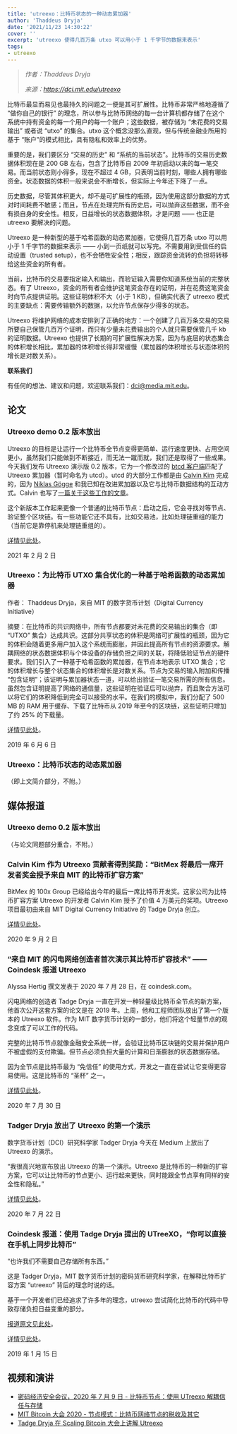 ```yaml
---
title: 'utreexo：比特币状态的一种动态累加器'
author: 'Thaddeus Dryja'
date: '2021/11/23 14:30:22'
cover: ''
excerpt: 'utreexo 使得几百万条 utxo 可以用小于 1 千字节的数据来表示'
tags:
- utreexo
---
```



> *作者：Thaddeus Dryja*
> 
> *来源：<https://dci.mit.edu/utreexo>*



比特币最显而易见也最持久的问题之一便是其可扩展性。比特币非常严格地遵循了 “做你自己的银行” 的理念，所以参与比特币网络的每一台计算机都存储了在这个系统中持有资金的每一个用户的每一个账户；这些数据，被存储为 “未花费的交易输出” 或者说 “utxo” 的集合。utxo 这个概念没那么直观，但与传统金融业所用的基于 “账户”的模式相比，具有隐私和效率上的优势。

重要的是，我们要区分 “交易的历史” 和 “系统的当前状态”。比特币的交易历史数据体积现在是 200 GB 左右，包含了比特币自 2009 年初启动以来的每一笔交易。而当前状态则小得多，现在不超过 4 GB，只表明当前时刻，哪些人拥有哪些资金。状态数据的体积一般来说会不断增长，但实际上今年还下降了一点。

历史数据，尽管其体积更大，却不是可扩展性的瓶颈，因为使用这部分数据的方式对时间耗费不敏感；而且，节点在处理完所有历史后，可以抛弃这些数据，而不会有损自身的安全性。相反，日益增长的状态数据体积，才是问题 —— 也正是 utreexo 要解决的问题。

Utreexo 是一种新型的基于哈希函数的动态累加器，它使得几百万条 utxo 可以用小于 1 千字节的数据来表示 —— 小到一页纸就可以写完。不需要用到受信任的启动设置（trusted setup），也不会牺牲安全性；相反，跟踪资金流转的负担将转移给这些资金的所有者。

当前，比特币的交易要指定输入和输出，而验证输入需要你知道系统当前的完整状态。有了 Utreexo，资金的所有者会维护这笔资金存在的证明，并在花费这笔资金时向节点提供证明。这些证明体积不大（小于 1 KB），但确实代表了 utreexo 模式的主要缺点：需要传输额外的数据，以允许节点保存少得多的状态。

Utreexo 将维护网络的成本安排到了正确的地方：一个创建了几百万条交易的交易所要自己保管几百万个证明，而只有少量未花费输出的个人就只需要保管几千 kb 的证明数据。Utreexo 也提供了长期的可扩展性解决方案，因为与底层的状态集合的体积增长相比，累加器的体积增长得非常缓慢（累加器的体积增长与状态体积的增长是对数关系）。

**联系我们**

有任何的想法、建议和问题，欢迎联系我们：[dci@media.mit.edu](mailto:dci@media.mit.edu)。

## 论文

### **Utreexo demo 0.2 版本放出**

Utreexo 的目标是让运行一个比特币全节点变得更简单、运行速度更快、占用空间更小，虽然我们只能做到不断接近，而无法一蹴而就，我们还是取得了一些成果。今天我们发布 Utreexo 演示版 0.2 版本，它为一个修改过的 [btcd 客户端](https://github.com/btcsuite/btcd)匹配了 Utreexo 累加器（暂时命名为 utcd）。utcd 的大部分工作都是由 [Calvin Kim](https://github.com/kcalvinalvin) 完成的，因为 [Niklas Gögge](https://github.com/dergoegge) 和我已知在改进累加器以及它与比特币数据结构的互动方式。Calvin 也写了[一篇关于这些工作的文章](https://blog.bitmex.com/progress-towards-utreexo-goals/)。

这个新版本工作起来更像一个普通的比特币节点：启动之后，它会寻找对等节点、验证整个区块链。有一些功能它还不具有，比如交易池，比如处理链重组的能力（当前它是靠停机来处理链重组的）。

[详情见此处](https://dci.mit.edu/research/2021/2/2/utreexo-demo-release-02-by-tadge-dryja)。

2021 年 2 月 2 日

### **Utreexo：为比特币 UTXO 集合优化的一种基于哈希函数的动态累加器**

作者： Thaddeus Dryja，来自 MIT 的数字货币计划（Digital Currency Initiative）

摘要：在比特币的共识网络中，所有节点都要对未花费的交易输出的集合（即 “UTXO” 集合）达成共识。这部分共享状态的体积是网络可扩展性的瓶颈，因为它的体积会随着更多用户加入这个系统而膨胀，并因此提高所有节点的资源要求。解耦网络的状态数据体积与个体设备的存储负担之间的关联，将降低验证节点的硬件要求。我们引入了一种基于哈希函数的累加器，在节点本地表示 UTXO 集合；它的体积增长与整个状态集合的体积增长是对数关系。节点为交易的输入附加和传播 “包含证明”；该证明与累加器状态一道，可以给出验证一笔交易所需的所有信息。虽然包含证明提高了网络的通信量，这些证明在验证后可以抛弃，而且聚合方法可以将它们的体积降低到完全可以接受的水平。在我们的模拟中，我们分配了 500 MB 的 RAM 用于缓存、下载了比特币从 2019 年至今的区块链，这些证明只增加了约 25% 的下载量。

[详情见此处](https://dci.mit.edu/research/2019/6/6/utreexo-a-dynamic-hash-based-accumulator-optimized-for-the-bitcoin-utxo-set)。

2019 年 6 月 6 日

### **Utreexo：比特币状态的动态累加器**

（即上文简介部分，不附。）

## 媒体报道

### **Utreexo demo 0.2 版本放出**

（与论文同题部分重合，不附。）

### **Calvin Kim 作为 Utreexo 贡献者得到奖励：“BitMex 将最后一席开发者奖金授予来自 MIT 的比特币扩容方案”**

BitMex 的 100x Group 已经给出今年的最后一席比特币开发奖。这家公司为比特币扩容方案 Utreexo 的开发者 Calvin Kim 授予了价值 4 万美元的奖项。Utreexo 项目最初由来自 MIT Digital Currency Initiative 的 Tadge Dryja 创立。

[详情见此处](https://dci.mit.edu/research/2020/9/2/calvin-kim-is-awarded-for-his-role-as-an-utreexo-collaborator-announced-in-cointelegraphs-bitmex-awards-its-last-developer-grant-to-a-bitcoin-scalability-solution-from-mit)。

2020 年 9 月 2 日

### **“来自 MIT 的闪电网络创造者首次演示其比特币扩容技术” ——Coindesk 报道 Utreexo**

Alyssa Hertig 撰文发表于 2020 年 7 月 28 日，在 coindesk.com。

闪电网络的创造者 Tadge Dryja 一直在开发一种轻量级比特币全节点的新方案，他首次公开这套方案的论文是在 2019 年。上周，他和工程师团队放出了第一个版本的 Utreexo 软件。作为 MIT 数字货币计划的一部分，他们将这个轻量节点的观念变成了可以工作的代码。

完整的比特币节点就像金融安全系统一样，会验证比特币区块链的交易并保护用户不被虚假的支付欺骗。但节点必须负担大量的计算和日渐膨胀的状态数据存储。

因为全节点是比特币最为 “免信任” 的使用方式，开发之一直在尝试让它变得更容易使用。这是比特币的 “圣杯” 之一。

[详情见此处](https://dci.mit.edu/research/2020/7/30/mit-lightning-creator-unveils-first-demonstration-of-bitcoin-scaling-tech-by-coindesk-discusses-utreexo)。

2020 年 7 月 30 日

### **Tadger Dryja 放出了 Utreexo 的第一个演示**

数字货币计划（DCI）研究科学家 Tadger Dryja 今天在 Medium 上放出了 Utreexo 的演示。

“我很高兴地宣布放出 Utreexo 的第一个演示。Utreexo 是比特币的一种新的扩容方案，它可以让比特币的节点更小、运行起来更快，同时能跟全节点享有同样的安全性和隐私。”

[详情见此处](https://dci.mit.edu/research/2020/7/22/tadge-dryja-releases-utreexos-first-demonstration-in-a-medium-article)。

2020 年 7 月 22 日

### **Coindesk 报道：使用 Tadge Dryja 提出的 UTreeXO，“你可以直接在手机上同步比特币”**

“也许我们不需要自己存储所有东西。”

这是 Tadger Dryja，MIT 数字货币计划的密码货币研究科学家，在解释比特币扩容方案 “utreexo” 背后的理念时说的话。

基于一个开发者们已经追求了许多年的理念，utreexo 尝试简化比特币的代码中导致存储负担日益变重的部分。

[报道原文见此处](https://www.coindesk.com/this-scaling-tech-could-let-you-sync-bitcoin-straight-from-your-phone)。

[详情见此处](https://dci.mit.edu/research/2019/1/15/coindesks-this-scaling-tech-could-let-you-sync-bitcoin-straight-from-your-phone-using-utreexo-created-by-tadge-dryja)。

2019 年 1 月 15 日

## 视频和演讲

- [密码经济安全会议，2020 年 7 月 9 日  - 比特币节点：使用 UTreexo 解耦信任与存储](https://dci.mit.edu/video-gallery/bitcoin-nodes-decoupling-trust-and-storage-with-utreexo)
- [MIT Bitcoin 大会 2020 - 节点模式：比特币网络节点的税收及其它](https://dci.mit.edu/video-gallery/2020/4/15/hg2n6d8rl01i5hhjumebo4puu5wvda)
- [Tadge Dryja 在 Scaling Bitcoin 大会上讲解 Utreexo](https://dci.mit.edu/video-gallery/2020/1/3/kf7s9uzw7knetidlc0dum2lzde9kxs)

